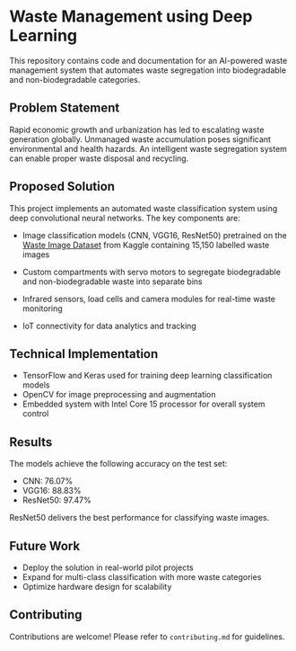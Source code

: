 
# Waste Management using Deep Learning

This repository contains code and documentation for an AI-powered waste management system that automates waste segregation into biodegradable and non-biodegradable categories. 

## Problem Statement

Rapid economic growth and urbanization has led to escalating waste generation globally. Unmanaged waste accumulation poses significant environmental and health hazards. An intelligent waste segregation system can enable proper waste disposal and recycling.

## Proposed Solution 

This project implements an automated waste classification system using deep convolutional neural networks. The key components are:

- Image classification models (CNN, VGG16, ResNet50) pretrained on the [Waste Image Dataset](https://www.kaggle.com/datasets/asdasdasasdas/waste-image-dataset) from Kaggle containing 15,150 labelled waste images 

- Custom compartments with servo motors to segregate biodegradable and non-biodegradable waste into separate bins

- Infrared sensors, load cells and camera modules for real-time waste monitoring

- IoT connectivity for data analytics and tracking

## Technical Implementation

- TensorFlow and Keras used for training deep learning classification models
- OpenCV for image preprocessing and augmentation
- Embedded system with Intel Core 15 processor for overall system control

## Results

The models achieve the following accuracy on the test set:

- CNN: 76.07%
- VGG16: 88.83% 
- ResNet50: 97.47%

ResNet50 delivers the best performance for classifying waste images.

## Future Work

- Deploy the solution in real-world pilot projects 
- Expand for multi-class classification with more waste categories
- Optimize hardware design for scalability

## Contributing

Contributions are welcome! Please refer to `contributing.md` for guidelines.
